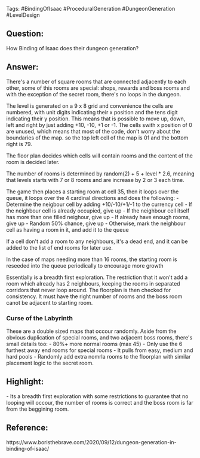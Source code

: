 Tags: #BindingOfIsaac #ProceduralGeneration #DungeonGeneration #LevelDesign 
<h2>Question: </h2>
How Binding of Isaac does their dungeon generation?

<h2>Answer:</h2>
There's a number of square rooms that are connected adjacently to each other, some of this rooms are special: shops, rewards and boss rooms and with the exception of the secret room, there's no loops in the dungeon.

The level is generated on a 9 x 8 grid and convenience the cells are numbered, with unit digits indicating their x position and the tens digit indicating their y position. This means that is possible to move up, down, left and right by just adding +10, -10, +1 or -1. The cells swith x position of 0 are unused, which means that most of the code, don't worry about the boundaries of the map. so the top left cell of the map is 01 and the bottom right is 79.

The floor plan decides which cells will contain rooms and the content of the room is decided later.

The number of rooms is determined by random(2) + 5 + level * 2.6, meaning that levels starts with 7 or 8 rooms and are increase by 2 or 3 each time.

The game then places a starting room at cell 35, then it loops over the queue, it loops over the 4 cardinal directions and does the following:
	- Determine the neigbour cell by adding +10/-10/+1/-1 to the currency cell
	- If the neighbour cell is already occupied, give up
	- If the neighbour cell itself has more than one filled neighour, give up
	- If already have enough rooms, give up
	- Random 50% chance, give up
	- Otherwise, mark the neighbour cell as having a room in it, and add it to the queue

If a cell don't add a room to any neighbours, it's a dead end, and it can be added to the list of end rooms for later use.

In the case of maps needing more than 16 rooms, the starting room is reseeded into the queue periodically to encourage more growth

Essentially is a breadth first exploration. The restriction that it won't add a room which already has 2 neighbours, keeping the rooms in separated corridors that never loop around. The floorplan is then checked for consistency. It must have the right number of rooms and the boss room canot be adjacent to starting room.

<h3>Curse of the Labyrinth</h3>
These are a double sized maps that occour randomly. Aside from the obvious duplication of special rooms, and two adjacent boss rooms, there's small details too:
- 80%+ more normal rooms (max 45)
- Only use the 6 furthest away end rooms for special rooms
- It pulls from easy, medium and hard pools
- Randomly add extra nomrla rooms to the floorplan with similar placement logic to the secret room.
<h2>Highlight:</h2>
- Its a breadth first exploration with some restrictions to guarantee that no looping will occour, the number of rooms is correct and the boss room is far from the beggining room.
<h2>Reference: </h2>
https://www.boristhebrave.com/2020/09/12/dungeon-generation-in-binding-of-isaac/